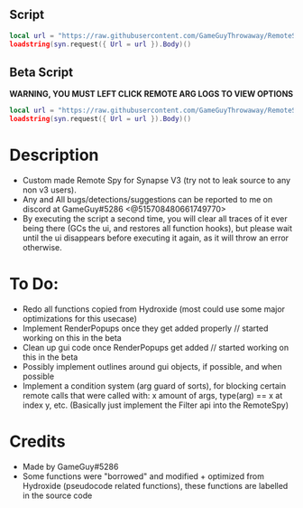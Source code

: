 ## Script
```lua
local url = "https://raw.githubusercontent.com/GameGuyThrowaway/RemoteSpy/main/script.lua"
loadstring(syn.request({ Url = url }).Body)()
```

## Beta Script
**WARNING, YOU MUST LEFT CLICK REMOTE ARG LOGS TO VIEW OPTIONS**
```lua
local url = "https://raw.githubusercontent.com/GameGuyThrowaway/RemoteSpy/main/scriptBeta.lua"
loadstring(syn.request({ Url = url }).Body)()
```

# Description
* Custom made Remote Spy for Synapse V3 (try not to leak source to any non v3 users).
* Any and All bugs/detections/suggestions can be reported to me on discord at GameGuy#5286 <@515708480661749770>
* By executing the script a second time, you will clear all traces of it ever being there (GCs the ui, and restores all function hooks), but please wait until the ui disappears before executing it again, as it will throw an error otherwise.

# To Do:
* Redo all functions copied from Hydroxide (most could use some major optimizations for this usecase)
* Implement RenderPopups once they get added properly // started working on this in the beta
* Clean up gui code once RenderPopups get added // started working on this in the beta
* Possibly implement outlines around gui objects, if possible, and when possible
* Implement a condition system (arg guard of sorts), for blocking certain remote calls that were called with: x amount of args, type(arg) == x at index y, etc.  (Basically just implement the Filter api into the RemoteSpy)

# Credits
* Made by GameGuy#5286
* Some functions were "borrowed" and modified + optimized from Hydroxide (pseudocode related functions), these functions are labelled in the source code
